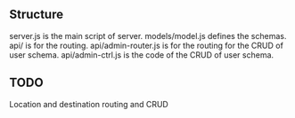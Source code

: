## Structure
server.js is the main script of server.
models/model.js defines the schemas.
api/ is for the routing.
api/admin-router.js is for the routing for the CRUD of user schema.
api/admin-ctrl.js is the code of the CRUD of user schema.

## TODO
Location and destination routing and CRUD
